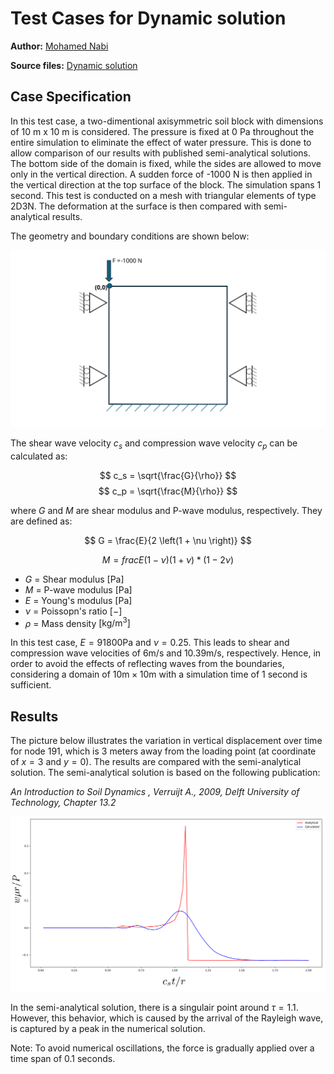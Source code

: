 # Test Cases for Dynamic solution

**Author:** [Mohamed Nabi](https://github.com/mnabideltares)

**Source files:** [Dynamic solution](https://github.com/KratosMultiphysics/Kratos/tree/master/applications/GeoMechanicsApplication/tests/test_dynamic/test_constant_point_load_2d_axi)

## Case Specification
In this test case, a two-dimentional axisymmetric soil block with dimensions of 10 m x 10 m is considered. The pressure is fixed at 0 Pa throughout the entire simulation to eliminate the effect of water pressure.  This is done to allow comparison of our results with published semi-analytical solutions. The bottom side of the domain is fixed, while the sides are allowed to move only in the vertical direction. A sudden force of -1000 N is then applied in the vertical direction at the top surface of the block. The simulation spans 1 second. This test is conducted on a mesh with triangular elements of type 2D3N. The deformation at the surface is then compared with semi-analytical results.

The geometry and boundary conditions are shown below:

<img src="../documentation_data/test_constant_point_load_2d_axi_conditions.svg" alt="Visualization of the geometry and the boundary conditions" title="Visualization of the geometry and the boundary conditions" width="600">

The shear wave velocity $c_s$ and compression wave velocity $c_p$ can be calculated as:

$$ c_s = \sqrt{\frac{G}{\rho}} $$
$$ c_p = \sqrt{\frac{M}{\rho}} $$

where $G$ and $M$ are shear modulus and P-wave modulus, respectively. They are defined as:

$$ G = \frac{E}{2  \left(1 + \nu \right)} $$

$$ M = frac{E \left(1 - \nu \right)}{\left( 1 + \nu \right) * \left(1 - 2 \nu \right)} $$

- $G$		= Shear modulus $\mathrm{[Pa]}$
- $M$		= P-wave modulus  $\mathrm{[Pa]}$
- $E$		= Young's modulus  $\mathrm{[Pa]}$
- $\nu$		= Poissopn's ratio  $\mathrm{[-]}$
- $\rho$	= Mass density $\mathrm{[kg/m^3]}$

In this test case, $E = 91800 \mathrm{Pa}$ and $\nu = 0.25$. This leads to shear and compression wave velocities of $6 \mathrm{m/s}$ and $10.39 \mathrm{m/s}$, respectively. Hence, in order to avoid the effects of reflecting waves from the boundaries, considering a domain of $10 \mathrm{m} × 10 \mathrm{m}$ with a simulation time of 1 second is sufficient.

## Results

The picture below illustrates the variation in vertical displacement over time for node 191, which is 3 meters away from the loading point (at coordinate of $x = 3$ and $y = 0$). The results are compared with the semi-analytical solution. The semi-analytical solution is based on the following publication:

<em> An Introduction to Soil Dynamics , Verruijt A., 2009, Delft University of Technology, Chapter 13.2 </em>

<img src="../documentation_data/test_constant_point_load_2d_axi_results.png" alt="The vertical displacement, compared with semi-analytical solution" title="Temperature within the box width at the last time step" width="600">

In the semi-analytical solution, there is a singulair point around $\tau = 1.1$. However, this behavior, which is caused by the arrival of the Rayleigh wave, is captured by a peak in the numerical solution. 

Note: To avoid numerical oscillations, the force is gradually applied over a time span of 0.1 seconds.



